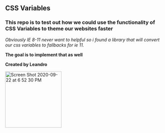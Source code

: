 ## CSS Variables

### This repo is to test out how we could use the functionality of CSS Variables to theme our websites faster

*Obviously IE 8-11 never want to helpful so i found a library that will convert our css variables to fallbacks for ie 11.*

**The goal is to implement that as well**

**Created by Leandro**

<img width="180" alt="Screen Shot 2020-09-22 at 6 52 30 PM" src="https://user-images.githubusercontent.com/3374334/93918798-c8df5f00-fd04-11ea-9748-56a455a31207.png">
